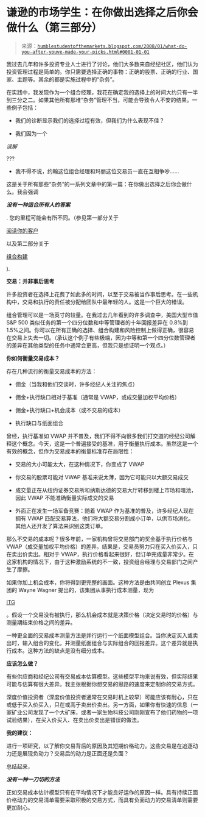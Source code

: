 <!--yml

分类：未分类

日期：2024-05-18 01:14:33

-->

# 谦逊的市场学生：在你做出选择之后你会做什么（第三部分）

> 来源：[`humblestudentofthemarkets.blogspot.com/2008/01/what-do-you-after-youve-made-your-picks.html#0001-01-01`](https://humblestudentofthemarkets.blogspot.com/2008/01/what-do-you-after-youve-made-your-picks.html#0001-01-01)

我过去几年和许多投资专业人士进行了讨论，他们大多数来自经纪社区，他们认为投资管理过程是简单的。你只需要选择正确的事物：正确的股票、正确的行业、国家、主题等。其余的都是实施过程中的“杂务”。

在实践中，我发现作为一个组合经理，我花在确定我的选择上的时间大约只有一半到三分之二。如果其他所有那堆“杂务”管理不当，可能会导致令人不安的结果。一些例子包括：

- 我们的诊断显示我们的选择过程有效，但我们为什么表现不佳？

- 我们因为一个

*误解*

???

- 我不得不说，约翰这位组合经理和玛丽这位交易员一直在互相争吵……

这是关于所有那些“杂务”的一系列文章中的第一篇：在你做出选择之后你会做什么。我会强调

***没有一种适合所有人的答案***

. 您的里程可能会有所不同。（参见第一部分关于

[阅读你的客户](http://humblestudentofthemarkets.blogspot.com/2008/01/what-do-you-do-after-youve-made-your.html)

以及第二部分关于

[组合构建](http://humblestudentofthemarkets.blogspot.com/2008/01/what-do-you-do-after-youve-made-your_10.html)

).

**交易：并非事后思考**

许多投资者在选择上花费了如此多的时间，以至于交易被当作事后思考。在一些机构中，交易和执行的责任被分配给团队中最年轻的人。这是一个巨大的错误。

组合管理可以是一场英寸的较量。在我过去几年看到的许多调查中，美国大型市值 S&P 500 类似任务的第一个四分位数和中等管理者的十年回报差异在 0.8%到 1.5%之间。你可以在所有正确的选择、组合构建和风险控制上做得正确，很容易在交易上失去一切。（承认这个例子有些极端，因为中等和第一个四分位数管理者的差异在其他类型的任务中通常会更高，但我只是想证明一个观点。）

**你如何衡量交易成本？**

存在几种流行的衡量交易成本的方法：

- 佣金（当我和他们交谈时，许多经纪人关注的焦点）

- 佣金+执行缺口相对于基准（通常是 VWAP，或成交量加权平均价格）

- 佣金+执行缺口+机会成本（或不交易的成本）

- 执行缺口与纸面组合

曾经，执行基准如 VWAP 并不普及，我们不得不向很多我们打交道的经纪公司解释这个概念。今天，这是一个普遍接受的基准，用于衡量执行成本。虽然这是一个有效的概念，但作为交易成本的衡量标准存在局限性：

- 交易的大小可能太大，在这种情况下，你变成了 VWAP

- 你交易的股票可能对 VWAP 基准来说太薄，因为它可能只以大额交易成交

- 成交量正在从纽约证券交易所和纳斯达德的交易大厅转移到楼上市场和暗池，因此 VWAP 不能准确衡量实际成交的交易

- 外面正在发生一场军备竞赛：随着 VWAP 作为基准的普及，许多经纪人现在拥有 VWAP 匹配交易算法，他们将大额交易分割成小订单，以供市场消化。其他人还开发了算法来识别这类订单。

那么不交易的成本呢？很多年前，一家机构曾将交易部门的奖金基于执行价格与 VWAP（成交量加权平均价格）的差异。结果是，交易员努力只在买入价买入，只在卖出价卖出。相对于 VWAP，执行价格看起来很好，但订单完成量非常少。在这家机构的情况下，由于这种激励系统的不一致，投资组合经理与交易部门之间产生了摩擦。

如果你加上机会成本，你将得到更完整的画面。这种方法是由共同创立 Plexus 集团的 Wayne Wagner 提出的，该集团从事执行成本测量，现为

[ITG](http://www.itg.com/offerings/plexuswelcome/index.php)

。假设一个交易没有被执行，那么机会成本就是决策价格（决定交易时的价格）与测量期结束价格之间的差异。

一种更全面的交易成本测量方法是并行运行一个纸面模型组合。当你决定买入或卖出时，输入组合的变化，并测量纸面组合与实际组合的回报差异。这个差异就是执行成本。这种方法的缺点是没有细分成本。

**应该怎么做？**

有些供应商和经纪公司有交易成本估算模型。这些模型平均来说有效，但实际结果可能与估算有很大差异。我主张根据你想交易的思路的速度来定制你的交易方式。

深度价值投资者（深度价值投资者通常在交易时机上较早）可能应该有耐心，只在或低于买入价买入，只在或高于卖出价卖出。另一方面，如果你有快速的信息（一家矿业公司发现了一个大矿床，或者一家生物科技公司刚刚宣布了他们药物的一项试验结果），在买入价买入、在卖出价卖出是错误的做法。

**我的建议：**

进行一项研究，以了解你交易背后的原因及其短期价格动力。这些交易是在追逐动力还是展现负动力？交易后的动力是正面还是负面？

总结起来，

***没有一种一刀切的方法***

正如交易成本估计模型只有在平均情况下才能良好运作的原因一样。具有持续正面价格动力的交易清单需要采取积极的交易方式，而具有负面动力的交易清单则需要更加耐心。
